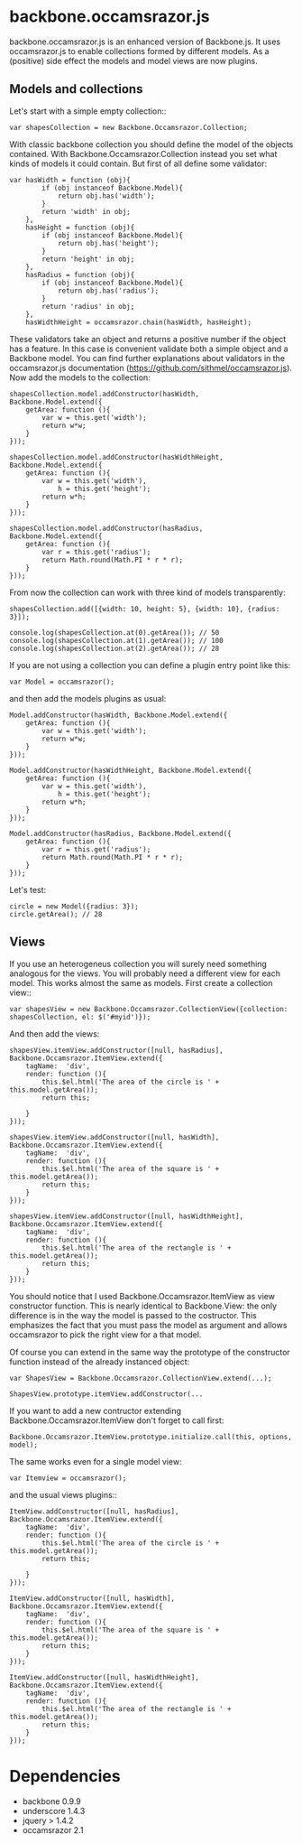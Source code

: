 backbone.occamsrazor.js
=======================

backbone.occamsrazor.js is an enhanced version of Backbone.js. It uses occamsrazor.js to enable collections formed by different models.
As a (positive) side effect the models and model views are now plugins.


Models and collections
----------------------
Let's start with a simple empty collection::

    var shapesCollection = new Backbone.Occamsrazor.Collection;

With classic backbone collection you should define the model of the objects contained.
With Backbone.Occamsrazor.Collection instead you set what kinds of models it could contain. But first of all define some validator:

    var hasWidth = function (obj){
            if (obj instanceof Backbone.Model){
                return obj.has('width');
            }
            return 'width' in obj;
        },
        hasHeight = function (obj){
            if (obj instanceof Backbone.Model){
                return obj.has('height');
            }
            return 'height' in obj;
        },
        hasRadius = function (obj){
            if (obj instanceof Backbone.Model){
                return obj.has('radius');
            }
            return 'radius' in obj;
        },
        hasWidthHeight = occamsrazor.chain(hasWidth, hasHeight);

These validators take an object and returns a positive number if the object has a feature.
In this case is convenient validate both a simple object and a Backbone model.
You can find further explanations about validators in the occamsrazor.js documentation (https://github.com/sithmel/occamsrazor.js).
Now add the models to the collection:

    shapesCollection.model.addConstructor(hasWidth, Backbone.Model.extend({
        getArea: function (){
            var w = this.get('width');
            return w*w;
        }
    }));

    shapesCollection.model.addConstructor(hasWidthHeight, Backbone.Model.extend({
        getArea: function (){
            var w = this.get('width'),
                h = this.get('height');
            return w*h;
        }
    }));

    shapesCollection.model.addConstructor(hasRadius, Backbone.Model.extend({
        getArea: function (){
            var r = this.get('radius');
            return Math.round(Math.PI * r * r);
        }
    }));

From now the collection can work with three kind of models transparently:

    shapesCollection.add([{width: 10, height: 5}, {width: 10}, {radius: 3}]);
    
    console.log(shapesCollection.at(0).getArea()); // 50
    console.log(shapesCollection.at(1).getArea()); // 100
    console.log(shapesCollection.at(2).getArea()); // 28
    
If you are not using a collection you can define a plugin entry point like this:

    var Model = occamsrazor();
    
and then add the models plugins as usual:
    
    Model.addConstructor(hasWidth, Backbone.Model.extend({
        getArea: function (){
            var w = this.get('width');
            return w*w;
        }
    }));

    Model.addConstructor(hasWidthHeight, Backbone.Model.extend({
        getArea: function (){
            var w = this.get('width'),
                h = this.get('height');
            return w*h;
        }
    }));

    Model.addConstructor(hasRadius, Backbone.Model.extend({
        getArea: function (){
            var r = this.get('radius');
            return Math.round(Math.PI * r * r);
        }
    }));

Let's test:

    circle = new Model({radius: 3});
    circle.getArea(); // 28
    
Views
-----
If you use an heterogeneus collection you will surely need something analogous for the views.
You will probably need a different view for each model. This works almost the same as models. First create a collection view::

    var shapesView = new Backbone.Occamsrazor.CollectionView({collection: shapesCollection, el: $('#myid')});

And then add the views:

    shapesView.itemView.addConstructor([null, hasRadius], Backbone.Occamsrazor.ItemView.extend({
        tagName:  'div',
        render: function (){
            this.$el.html('The area of the circle is ' + this.model.getArea());
            return this;
            
        }
    }));

    shapesView.itemView.addConstructor([null, hasWidth], Backbone.Occamsrazor.ItemView.extend({
        tagName:  'div',
        render: function (){
            this.$el.html('The area of the square is ' + this.model.getArea());
            return this;
        }
    }));

    shapesView.itemView.addConstructor([null, hasWidthHeight], Backbone.Occamsrazor.ItemView.extend({
        tagName:  'div',
        render: function (){
            this.$el.html('The area of the rectangle is ' + this.model.getArea());
            return this;
        }
    }));

You should notice that I used Backbone.Occamsrazor.ItemView as view constructor function. This is nearly identical to Backbone.View: the only difference is in the way the model is passed to the costructor.
This emphasizes the fact that you must pass the model as argument and allows occamsrazor to pick the right view for a that model.

Of course you can extend in the same way the prototype of the constructor function instead of the already instanced object:

    var ShapesView = Backbone.Occamsrazor.CollectionView.extend(...);

    ShapesView.prototype.itemView.addConstructor(...

If you want to add a new contructor extending Backbone.Occamsrazor.ItemView don't forget to call first:

    Backbone.Occamsrazor.ItemView.prototype.initialize.call(this, options, model);

The same works even for a single model view:

    var Itemview = occamsrazor();
    
and the usual views plugins::

    ItemView.addConstructor([null, hasRadius], Backbone.Occamsrazor.ItemView.extend({
        tagName:  'div',
        render: function (){
            this.$el.html('The area of the circle is ' + this.model.getArea());
            return this;
            
        }
    }));

    ItemView.addConstructor([null, hasWidth], Backbone.Occamsrazor.ItemView.extend({
        tagName:  'div',
        render: function (){
            this.$el.html('The area of the square is ' + this.model.getArea());
            return this;
        }
    }));

    ItemView.addConstructor([null, hasWidthHeight], Backbone.Occamsrazor.ItemView.extend({
        tagName:  'div',
        render: function (){
            this.$el.html('The area of the rectangle is ' + this.model.getArea());
            return this;
        }
    }));
    
    
    
Dependencies
============
- backbone 0.9.9
- underscore 1.4.3
- jquery > 1.4.2
- occamsrazor 2.1


